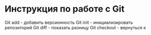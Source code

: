 # Инструкция по работе с Git
Git add - добавить версионность
Git init - инициализировать репозиторий
Git diff - показать разницу
Git checkout - вернуться к 